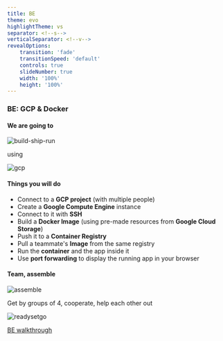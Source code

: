 ```yaml
---
title: BE
theme: evo
highlightTheme: vs
separator: <!--s-->
verticalSeparator: <!--v-->
revealOptions:
    transition: 'fade'
    transitionSpeed: 'default'
    controls: true
    slideNumber: true
    width: '100%'
    height: '100%'
---
```


### BE: GCP & Docker

<!--v-->

#### We are going to

![build-ship-run](https://en.wikitolearn.org/images/en/1/10/Screenshot_from_2018-08-23_17-06-33.png)

using

![gcp](https://thumbor.sd-cdn.fr/y0Eh5N1zXVewX9CW7KK1u05ukuU=/fit-in/1600x988/cdn.sd-cdn.fr/wp-content/uploads/2019/06/google-cloud.png) <!-- .element: height="20%" width="20%" -->

<!--v-->

#### Things you will do

* Connect to a **GCP project** (with multiple people)
* Create a **Google Compute Engine** instance
* Connect to it with **SSH**
* Build a **Docker Image** (using pre-made resources from **Google Cloud Storage**)
* Push it to a **Container Registry**
* Pull a teammate's **Image** from the same registry
* Run the **container** and the app inside it
* Use **port forwarding** to display the running app in your browser

<!--v-->

#### Team, assemble

![assemble](https://media.giphy.com/media/12fNtUb1WhSqrK/giphy.gif)

Get by groups of 4, cooperate, help each other out

<!--v-->

![readysetgo](https://media.giphy.com/media/l4FB2kRVn9LoXuWJO/giphy.gif)

[BE walkthrough](../4_be.html)
